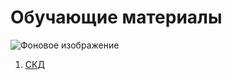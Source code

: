 # Обучающие материалы

![Фоновое изображение](https://github.com/user-attachments/assets/9783b776-5018-4f8c-9843-a43e9cae27e7)

1. [СКД]([https://github.com/financial-forensics-al/Study/tree/e443770b826b56c3050b3ad614e9bf5a98b11d25/SKD](https://github.com/financial-forensics-al/Study/tree/c2514e49a9bf3d1439f4488c63d62950de6cd3ef/1.%20%D0%A1%D0%9A%D0%94))


